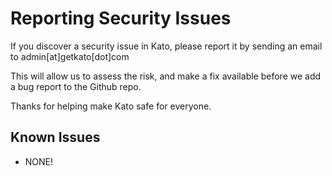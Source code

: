 # Reporting Security Issues

If you discover a security issue in Kato, please report it by sending an email to admin[at]getkato[dot]com

This will allow us to assess the risk, and make a fix available before we add a bug report to the Github repo.

Thanks for helping make Kato safe for everyone.

## Known Issues
- NONE!